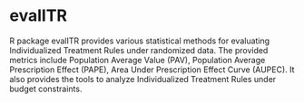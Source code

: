 # evalITR

R package evalITR provides various statistical methods for evaluating Individualized Treatment Rules under randomized data. The provided metrics include Population Average Value (PAV), Population Average Prescription Effect (PAPE), Area Under Prescription Effect Curve (AUPEC). It also provides the tools to analyze Individualized Treatment Rules under budget constraints.
